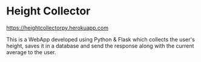 # Height Collector
https://heightcollectorpy.herokuapp.com

This is a WebApp developed using Python & Flask which collects the user's height, saves it in a database and send the response along with the current average to the user.
